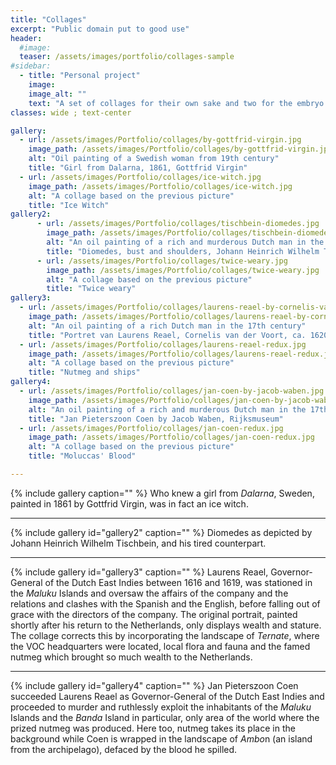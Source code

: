```yaml
---
title: "Collages"
excerpt: "Public domain put to good use"
header:
  #image:
  teaser: /assets/images/portfolio/collages-sample
#sidebar:
  - title: "Personal project"
    image:
    image_alt: ""
    text: "A set of collages for their own sake and two for the embryo of a Matrix game centred around the nutmeg trade and colonisation. All original pictures are in the public domain."
classes: wide ; text-center

gallery:
  - url: /assets/images/Portfolio/collages/by-gottfrid-virgin.jpg
    image_path: /assets/images/Portfolio/collages/by-gottfrid-virgin.jpg
    alt: "Oil painting of a Swedish woman from 19th century"
    title: "Girl from Dalarna, 1861, Gottfrid Virgin"
  - url: /assets/images/Portfolio/collages/ice-witch.jpg
    image_path: /assets/images/Portfolio/collages/ice-witch.jpg
    alt: "A collage based on the previous picture"
    title: "Ice Witch"
gallery2:
      - url: /assets/images/Portfolio/collages/tischbein-diomedes.jpg
        image_path: /assets/images/Portfolio/collages/tischbein-diomedes.jpg
        alt: "An oil painting of a rich and murderous Dutch man in the 17th century"
        title: "Diomedes, bust and shoulders, Johann Heinrich Wilhelm Tischbein, MET Museum"
      - url: /assets/images/Portfolio/collages/twice-weary.jpg
        image_path: /assets/images/Portfolio/collages/twice-weary.jpg
        alt: "A collage based on the previous picture"
        title: "Twice weary"
gallery3:
  - url: /assets/images/Portfolio/collages/laurens-reael-by-cornelis-van-der-voort.jpg
    image_path: /assets/images/Portfolio/collages/laurens-reael-by-cornelis-van-der-voort.jpg
    alt: "An oil painting of a rich Dutch man in the 17th century"
    title: "Portret van Laurens Reael, Cornelis van der Voort, ca. 1620, Rijksmuseum"
  - url: /assets/images/Portfolio/collages/laurens-reael-redux.jpg
    image_path: /assets/images/Portfolio/collages/laurens-reael-redux.jpg
    alt: "A collage based on the previous picture"
    title: "Nutmeg and ships"
gallery4:
  - url: /assets/images/Portfolio/collages/jan-coen-by-jacob-waben.jpg
    image_path: /assets/images/Portfolio/collages/jan-coen-by-jacob-waben.jpg
    alt: "An oil painting of a rich and murderous Dutch man in the 17th century"
    title: "Jan Pieterszoon Coen by Jacob Waben, Rijksmuseum"
  - url: /assets/images/Portfolio/collages/jan-coen-redux.jpg
    image_path: /assets/images/Portfolio/collages/jan-coen-redux.jpg
    alt: "A collage based on the previous picture"
    title: "Moluccas' Blood"

---
```


{% include gallery caption="" %}
Who knew a girl from *Dalarna*, Sweden, painted in 1861 by Gottfrid Virgin, was in fact an ice witch.

---

{% include gallery id="gallery2" caption="" %}
Diomedes as depicted by Johann Heinrich Wilhelm Tischbein, and his tired counterpart.

---

{% include gallery id="gallery3" caption="" %}
Laurens Reael, Governor-General of the Dutch East Indies between 1616 and 1619, was stationed in the *Maluku* Islands and oversaw the affairs of the company and the relations and clashes with the Spanish and the English, before falling out of grace with the directors of the company. The original portrait, painted shortly after his return to the Netherlands, only displays wealth and stature. The collage corrects this by incorporating the landscape of *Ternate*, where the VOC headquarters were located, local flora and fauna and the famed nutmeg which brought so much wealth to the Netherlands.

---

{% include gallery id="gallery4" caption="" %}
Jan Pieterszoon Coen succeeded Laurens Reael as Governor-General of the Dutch East Indies and proceeded to murder and ruthlessly exploit the inhabitants of the *Maluku* Islands and the *Banda* Island in particular, only area of the world where the prized nutmeg was produced. Here too, nutmeg takes its place in the background while Coen is wrapped in the landscape of *Ambo*n (an island from the archipelago), defaced by the blood he spilled.
